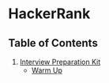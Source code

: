 # HackerRank

## Table of Contents

1. [Interview Preparation Kit](/HackerRank/Interview_Preparation_Kit/)
   - [Warm Up](/HackerRank/Interview_Preparation_Kit/Warm_Up/)